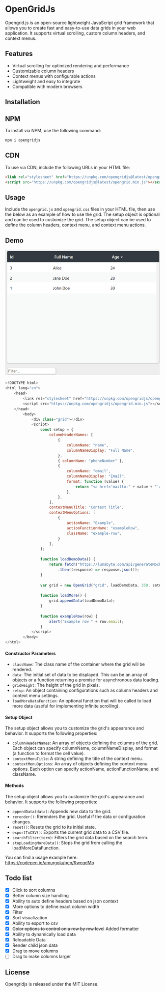 ﻿# OpenGridJs
 
Opengrid.js is an open-source lightweight JavaScript grid framework that allows you to create fast and easy-to-use data grids in your web application. It supports virtual scrolling, custom column headers, and context menus.

## Features

- Virtual scrolling for optimized rendering and performance
- Customizable column headers
- Context menus with configurable actions
- Lightweight and easy to integrate
- Compatible with modern browsers

## Installation
## NPM
To install via NPM, use the following command:

```bash 
npm i opengridjs
```

## CDN
To use via CDN, include the following URLs in your HTML file:

```html 
<link rel="stylesheet" href="https://unpkg.com/opengridjs@latest/opengrid.min.css">
<script src="https://unpkg.com/opengridjs@latest/opengrid.min.js"></script>
```
    
## Usage

Include the `opengrid.js` and `opengrid.css` files in your HTML file, then use the below as an example of how to use the grid. The setup object is optional and can be used to customize the grid. The setup object can be used to define the column headers, context menu, and context menu actions.

## Demo
![](https://github.com/amurgola/OpenGridJs/blob/main/Demo.gif)

```javascript
<!DOCTYPE html>
<html lang="en">
    <head>
        <link rel="stylesheet" href="https://unpkg.com/opengridjs/opengrid.css">
        <script src="https://unpkg.com/opengridjs/opengrid.min.js"></script>
    </head>
        <body>
            <div class="grid"></div>
            <script>
                const setup = {
                    columnHeaderNames: [
                        {
                            columnName: "name",
                            columnNameDisplay: "Full Name",
                        },
                        { columnName: "phoneNumber" },
                        {
                            columnName: "email",
                            columnNameDisplay: "Email",
                            format: function (value) {
                                return "<a href='mailto:" + value + "'>" + value + "</a>";
                            },
                        },
                    ],
                    contextMenuTitle: "Context Title",
                    contextMenuOptions: [
                        {
                            actionName: "Example",
                            actionFunctionName: "exampleRow",
                            className: "example-row",
                        }
                    ],
                };
            
                function loadDemoData() {
                    return fetch("https://lumabyte.com/api/generateMockRandomPeople?count=100")
                        .then((response) => response.json());
                }
            
                var grid = new OpenGrid("grid", loadDemoData, 350, setup, loadMore);
            
                function loadMore() {
                    grid.appendData(loadDemoData);
                }
            
                function exampleRow(row) {
                    alert("Example row " + row.email);
                }
            </script>
        </body>
</html>
```

#### Constructor Parameters
- `className`: The class name of the container where the grid will be rendered.
- `data`: The initial set of data to be displayed. This can be an array of objects or a function returning a promise for asynchronous data loading.
- `gridHeight`: The height of the grid in pixels.
- `setup`: An object containing configurations such as column headers and context menu settings.
- `loadMoreDataFunction`: An optional function that will be called to load more data (useful for implementing infinite scrolling).

#### Setup Object
The setup object allows you to customize the grid's appearance and behavior. It supports the following properties:

- `columnHeaderNames`: An array of objects defining the columns of the grid. Each object can specify columnName, columnNameDisplay, and format (a function to format the cell value).
- `contextMenuTitle`: A string defining the title of the context menu.
- `contextMenuOptions`: An array of objects defining the context menu options. Each option can specify actionName, actionFunctionName, and className.

#### Methods
The setup object allows you to customize the grid's appearance and behavior. It supports the following properties:

- `appendData(data)`: Appends new data to the grid.
- `rerender()`: Rerenders the grid. Useful if the data or configuration changes.
- `reset()`: Resets the grid to its initial state.
- `exportToCSV()`: Exports the current grid data to a CSV file.
- `searchFilter(term)`: Filters the grid data based on the search term.
- `stopLoadingMoreData()`: Stops the grid from calling the loadMoreDataFunction.


You can find a usage example here: https://codepen.io/amurgola/pen/RweqdMo

## Todo list
- [X] Click to sort columns
- [X] Better column size handling
- [X] Ability to auto define headers based on json context
- [X] More options to define exact column width
- [X] Filter
- [X] Sort visualization
- [x] Ability to export to csv
- [X] ~~Color options to control on a row by row level~~ Added formatter
- [X] Ability to dynamically load data
- [X] Reloadable Data
- [X] Render child json data
- [X] Drag to move columns
- [ ] Drag to make columns larger

## License

Opengridjs is released under the MIT License.
